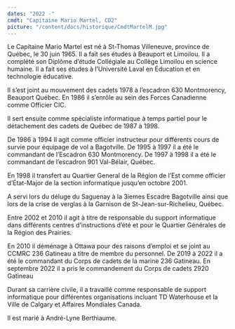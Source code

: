 ```yaml
---
dates: "2022 -"
cmdt: "Capitaine Mario Martel, CD2" 
picture: "/content/docs/historique/CmdtMartelM.jpg"
---
```


Le Capitaine Mario Martel est né à St-Thomas Villeneuve, province de Québec, le 30 juin 1965.  Il a fait ses études à Beauport et Limoilou. Il a complété son Diplôme d’étude Collégiale au Collège Limoilou en science humaine.  Il a fait ses études à l’Université Laval en Éducation et en technologie éducative. 

Il s’est joint au mouvement des cadets 1978 à l’escadron 630 Montmorency, Beauport Québec. En 1986 il s’enrôle au sein des Forces Canadienne comme Officier CIC.  

Il sert ensuite comme spécialiste informatique à temps partiel pour le détachement des cadets de Québec de 1987 à 1998. 

De 1986 à 1994 Il agit comme officier instructeur pour différents cours de survie pour équipage de vol a Bagotville. De 1995 à 1997 il a été le commandant de l’Escadron 630 Montmorency. De 1997 à 1998 il a été le commandant de l’escadron 901 Val-Bélair, Québec. 

En 1998 il transfert au Quartier General de la Région de l’Est comme officier d’État-Major de la section informatique jusqu’en octobre 2001.

A servi lors du déluge du Saguenay à la 3iemes Escadre Bagotville ainsi que lors de la crise de verglas à la Garnison de St-Jean-sur-Richelieu, Québec.

Entre 2002 et 2010 il agit à titre de responsable du support informatique dans différents centres d’instructions d’été et pour le Quartier Générales de la Région des Prairies.

En 2010 il déménage à Ottawa pour des raisons d’emploi et se joint au CCMRC 236 Gatineau a titre de membre du personnel. De 2019 à 2022 il a été le commandant du Corps de cadets de la marine 236 Gatineau. En septembre 2022 il a pris le commandement du Corps de cadets 2920 Gatineau
  
Durant sa carrière civile, il a travaillé comme responsable de support informatique pour différentes organisations incluant TD Waterhouse et la Ville de Calgary et Affaires Mondiales Canada.

Il est marié à André-Lyne Berthiaume.

